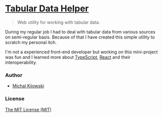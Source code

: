 # [Tabular Data Helper](http://kijowski.github.io/TabularDataHelper/)
> Web utility for working with tabular data.

During my regular job I had to deal with tabular data from various sources on semi-regular basis. Because of that I have created this simple utility to scratch my personal itch.

I'm not a experienced front-end developer but working on this mini-project was fun and I learned more about [TypeScript](http://www.typescriptlang.org),  [React](http://facebook.github.io/react/) and their interoperability.

### Author
* [Michal Kijowski](michal.kijowski@hotmail.com)

### License
[The MIT License (MIT)](LICENSE.txt)
